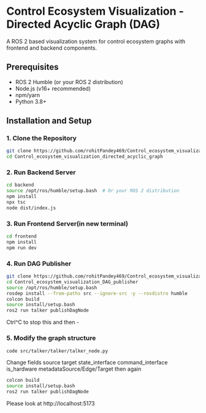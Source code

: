 # Control Ecosystem Visualization - Directed Acyclic Graph (DAG)

A ROS 2 based visualization system for control ecosystem graphs with frontend and backend components.

## Prerequisites

- ROS 2 Humble (or your ROS 2 distribution)
- Node.js (v16+ recommended)
- npm/yarn
- Python 3.8+

## Installation and Setup

### 1. Clone the Repository

```bash
git clone https://github.com/rohitPandey469/Control_ecosystem_visualization_directed_acyclic_graph.git
cd Control_ecosystem_visualization_directed_acyclic_graph
```


### 2. Run Backend Server
```bash
cd backend
source /opt/ros/humble/setup.bash  # Or your ROS 2 distribution
npm install
npx tsc
node dist/index.js
```

### 3. Run Frontend Server(in new terminal)
```bash
cd frontend
npm install
npm run dev
```

### 4. Run DAG Publisher
```bash
git clone https://github.com/rohitPandey469/Control_ecosystem_visualization_DAG_publisher.git
cd Control_ecosystem_visualization_DAG_publisher
source /opt/ros/humble/setup.bash
rosdep install --from-paths src --ignore-src -y --rosdistro humble
colcon build
source install/setup.bash
ros2 run talker publishDagNode
```
Ctrl^C to stop this and then -

### 5. Modify the graph structure
```bash
code src/talker/talker/talker_node.py
```
Change fields source target state_interface command_interface is_hardware metadataSource/Edge/Target
then again
```bash
colcon build
source install/setup.bash
ros2 run talker publishDagNode
```

Please look at http://localhost:5173
